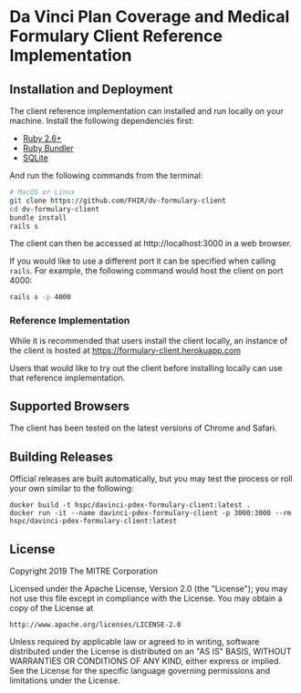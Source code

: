 # Da Vinci Plan Coverage and Medical Formulary Client Reference Implementation

## Installation and Deployment

The client reference implementation can installed and run locally on your machine.  Install the following dependencies first:

* [Ruby 2.6+](https://www.ruby-lang.org/en/)
* [Ruby Bundler](http://bundler.io/)
* [SQLite](https://www.sqlite.org/)

And run the following commands from the terminal:

```sh
# MacOS or Linux
git clone https://github.com/FHIR/dv-formulary-client
cd dv-formulary-client
bundle install
rails s
```

The client can then be accessed at http://localhost:3000 in a web browser.

If you would like to use a different port it can be specified when calling `rails`.  For example, the following command would host the client on port 4000:

```sh
rails s -p 4000
```

### Reference Implementation

While it is recommended that users install the client locally, an instance of the client is hosted at https://formulary-client.herokuapp.com

Users that would like to try out the client before installing locally can use that reference implementation.

## Supported Browsers

The client has been tested on the latest versions of Chrome and Safari.  


## Building Releases

Official releases are built automatically, but you may test the process or roll your own similar to the following:

    docker build -t hspc/davinci-pdex-formulary-client:latest .
    docker run -it --name davinci-pdex-formulary-client -p 3000:3000 --rm hspc/davinci-pdex-formulary-client:latest

## License

Copyright 2019 The MITRE Corporation

Licensed under the Apache License, Version 2.0 (the "License"); you may not use this file except in compliance with the License. You may obtain a copy of the License at
```
http://www.apache.org/licenses/LICENSE-2.0
```
Unless required by applicable law or agreed to in writing, software distributed under the License is distributed on an "AS IS" BASIS, WITHOUT WARRANTIES OR CONDITIONS OF ANY KIND, either express or implied. See the License for the specific language governing permissions and limitations under the License.
